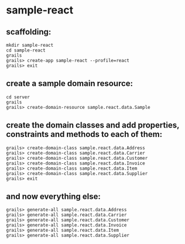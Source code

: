 # sample-react

## scaffolding:

```shell
mkdir sample-react
cd sample-react
grails
grails> create-app sample-react --profile=react
grails> exit
```

## create a sample domain resource:

```shell
cd server
grails
grails> create-domain-resource sample.react.data.Sample
```

## create the domain classes and add properties, constraints and methods to each of them:

```shell
grails> create-domain-class sample.react.data.Address
grails> create-domain-class sample.react.data.Carrier
grails> create-domain-class sample.react.data.Customer
grails> create-domain-class sample.react.data.Invoice
grails> create-domain-class sample.react.data.Item
grails> create-domain-class sample.react.data.Supplier
grails> exit
```

## and now everything else:

```shell
grails> generate-all sample.react.data.Address
grails> generate-all sample.react.data.Carrier
grails> generate-all sample.react.data.Customer
grails> generate-all sample.react.data.Invoice
grails> generate-all sample.react.data.Item
grails> generate-all sample.react.data.Supplier
```
